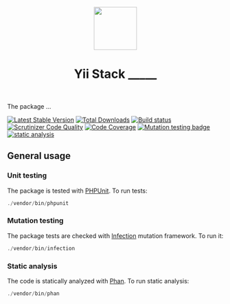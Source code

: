 <p align="center">
    <a href="https://github.com/yiistack" target="_blank">
        <img src="https://github.com/yiistack.png" height="100px">
    </a>
    <h1 align="center">Yii Stack _____</h1>
    <br>
</p>

The package ...

[![Latest Stable Version](https://poser.pugx.org/yiistack/_____/v/stable.png)](https://packagist.org/packages/yiistack/_____)
[![Total Downloads](https://poser.pugx.org/yiistack/_____/downloads.png)](https://packagist.org/packages/yiistack/_____)
[![Build status](https://github.com/yiistack/_____/workflows/build/badge.svg)](https://github.com/yiistack/_____/actions?query=workflow%3Abuild)
[![Scrutinizer Code Quality](https://scrutinizer-ci.com/g/yiistack/_____/badges/quality-score.png?b=master)](https://scrutinizer-ci.com/g/yiistack/_____/?branch=master)
[![Code Coverage](https://scrutinizer-ci.com/g/yiistack/_____/badges/coverage.png?b=master)](https://scrutinizer-ci.com/g/yiistack/_____/?branch=master)
[![Mutation testing badge](https://img.shields.io/endpoint?style=flat&url=https%3A%2F%2Fbadge-api.stryker-mutator.io%2Fgithub.com%2Fyiistack%2F_____%2Fmaster)](https://dashboard.stryker-mutator.io/reports/github.com/yiistack/_____/master)
[![static analysis](https://github.com/yiistack/_____/workflows/static%20analysis/badge.svg)](https://github.com/yiistack/_____/actions?query=workflow%3A%22static+analysis%22)
## General usage

### Unit testing

The package is tested with [PHPUnit](https://phpunit.de/). To run tests:

```php
./vendor/bin/phpunit
```

### Mutation testing

The package tests are checked with [Infection](https://infection.github.io/) mutation framework. To run it:

```php
./vendor/bin/infection
```

### Static analysis

The code is statically analyzed with [Phan](https://github.com/phan/phan/wiki). To run static analysis:

```php
./vendor/bin/phan
```
